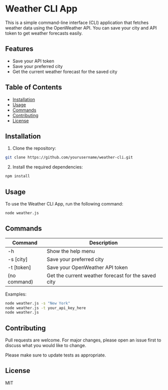 # Weather CLI App

This is a simple command-line interface (CLI) application that fetches weather data using the OpenWeather API. You can save your city and API token to get weather forecasts easily.

## Features

- Save your API token
- Save your preferred city
- Get the current weather forecast for the saved city

## Table of Contents

- [Installation](#installation)
- [Usage](#usage)
- [Commands](#commands)
- [Contributing](#contributing)
- [License](#license)

## Installation

1. Clone the repository:

```bash
git clone https://github.com/yourusername/weather-cli.git
```

2. Install the required dependencies:

```bash
npm install
```

## Usage

To use the Weather CLI App, run the following command:

```bash
node weather.js
```

## Commands

| Command      | Description                                         |
| ------------ | --------------------------------------------------- |
| -h           | Show the help menu                                  |
| -s [city]    | Save your preferred city                            |
| -t [token]   | Save your OpenWeather API token                     |
| (no command) | Get the current weather forecast for the saved city |

Examples:

```bash
node weather.js -s "New York"
node weather.js -t your_api_key_here
node weather.js
```

## Contributing

Pull requests are welcome. For major changes, please open an issue first to discuss what you would like to change.

Please make sure to update tests as appropriate.

## License

MIT
